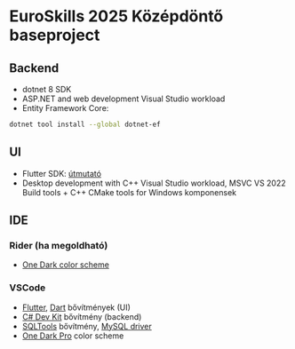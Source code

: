 ﻿# EuroSkills 2025 Középdöntő baseproject

## Backend
- dotnet 8 SDK
- ASP.NET and web development Visual Studio workload
- Entity Framework Core:
```bash
dotnet tool install --global dotnet-ef
```

## UI
- Flutter SDK: [útmutató](https://docs.flutter.dev/get-started/install/windows/desktop?tab=download#install-the-flutter-sdk)
- Desktop development with C++ Visual Studio workload, MSVC VS 2022 Build tools + C++ CMake tools for Windows komponensek

## IDE
### Rider (ha megoldható)
- [One Dark color scheme](https://plugins.jetbrains.com/plugin/11938-one-dark-theme)

### VSCode
- [Flutter](https://marketplace.visualstudio.com/items?itemName=Dart-Code.flutter), [Dart](https://marketplace.visualstudio.com/items?itemName=Dart-Code.dart-code) bővítmények (UI)
- [C# Dev Kit](https://marketplace.visualstudio.com/items?itemName=ms-dotnettools.csdevkit) bővítmény (backend)
- [SQLTools](https://marketplace.visualstudio.com/items?itemName=mtxr.sqltools) bővítmény, [MySQL driver](https://marketplace.visualstudio.com/items?itemName=mtxr.sqltools-driver-mysql)
- [One Dark Pro](https://marketplace.visualstudio.com/items?itemName=zhuangtongfa.Material-theme) color scheme

